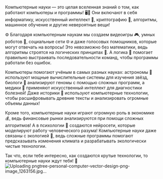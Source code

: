 Компьютерные науки — это целая вселенная знаний о том, как работают компьютеры и программы! 🖥️📱 Они включают в себя информатику, искусственный интеллект 🤖, криптографию 🔐, алгоритмы, машинное обучение и другие невероятные вещи!

⚙️ Благодаря компьютерным наукам мы создаем видеоигры 🎮, умных роботов 🤖, социальные сети 🌐 и даже голосовых помощников, которые могут отвечать на вопросы! Это невозможно без математики, ведь алгоритмы строятся на логических принципах 🔢. А логика 🤔 помогает правильно выстраивать последовательности команд, чтобы программы работали без ошибок.

Компьютеры помогают учёным в самых разных науках: астрономы 🔭 используют мощные вычислительные системы для изучения звёзд, биологи 🧬 анализируют геномы с помощью сложных программ, а медики 🏥 применяют искусственный интеллект для диагностики болезней! Даже историки 📜 используют компьютерные технологии, чтобы расшифровывать древние тексты и анализировать огромные объемы данных!

Кроме того, компьютерные науки играют огромную роль в экономике 💰, ведь финансовые рынки анализируются при помощи сложных алгоритмов! А в психологии 🧠 создаются нейросети, которые моделируют работу человеческого разума! Компьютерные науки даже связаны с экологией 🌿, ведь сложные программы помогают предсказывать изменения климата и разрабатывать экологически чистые технологии.

Так что, если тебе интересно, как создаются крутые технологии, то компьютерные науки ждут тебя! 💾
![Uploading pngtree-personal-computer-vector-design-png-image_1263156.jpg…]()
